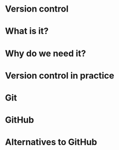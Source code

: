 # Version control

# What is it?

# Why do we need it?

# Version control in practice

# Git

# GitHub

# Alternatives to GitHub
